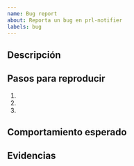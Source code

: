 ```yaml
---
name: Bug report
about: Reporta un bug en prl-notifier
labels: bug
---
```


## Descripción

<!-- Explica el problema observado. -->

## Pasos para reproducir
1. 
2. 
3. 

## Comportamiento esperado

<!-- Qué debería ocurrir. -->

## Evidencias

<!-- Logs, capturas, etc. -->
